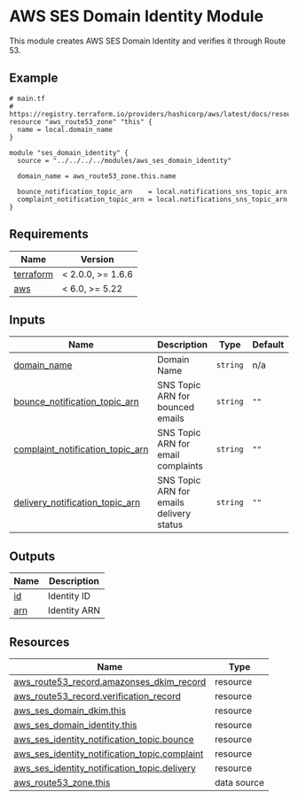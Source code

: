 # AWS SES Domain Identity Module

This module creates AWS SES Domain Identity and verifies it through Route 53.

<!-- Next block is generated by terraform-docs following .terraform-docs.yml config -->
<!-- BEGIN_TF_DOCS -->
## Example

```hcl
# main.tf
# https://registry.terraform.io/providers/hashicorp/aws/latest/docs/resources/route53_zone_association
resource "aws_route53_zone" "this" {
  name = local.domain_name
}

module "ses_domain_identity" {
  source = "../../../../modules/aws_ses_domain_identity"

  domain_name = aws_route53_zone.this.name

  bounce_notification_topic_arn    = local.notifications_sns_topic_arn
  complaint_notification_topic_arn = local.notifications_sns_topic_arn
}

```

## Requirements

| Name | Version |
|------|---------|
| <a name="requirement_terraform"></a> [terraform](#requirement\_terraform) | < 2.0.0, >= 1.6.6 |
| <a name="requirement_aws"></a> [aws](#requirement\_aws) | < 6.0, >= 5.22 |

## Inputs

| Name | Description | Type | Default | Required |
|------|-------------|------|---------|:--------:|
| <a name="input_domain_name"></a> [domain\_name](#input\_domain\_name) | Domain Name | `string` | n/a | yes |
| <a name="input_bounce_notification_topic_arn"></a> [bounce\_notification\_topic\_arn](#input\_bounce\_notification\_topic\_arn) | SNS Topic ARN for bounced emails | `string` | `""` | no |
| <a name="input_complaint_notification_topic_arn"></a> [complaint\_notification\_topic\_arn](#input\_complaint\_notification\_topic\_arn) | SNS Topic ARN for email complaints | `string` | `""` | no |
| <a name="input_delivery_notification_topic_arn"></a> [delivery\_notification\_topic\_arn](#input\_delivery\_notification\_topic\_arn) | SNS Topic ARN for emails delivery status | `string` | `""` | no |

## Outputs

| Name | Description |
|------|-------------|
| <a name="output_id"></a> [id](#output\_id) | Identity ID |
| <a name="output_arn"></a> [arn](#output\_arn) | Identity ARN |

## Resources

| Name | Type |
|------|------|
| [aws_route53_record.amazonses_dkim_record](https://registry.terraform.io/providers/hashicorp/aws/latest/docs/resources/route53_record) | resource |
| [aws_route53_record.verification_record](https://registry.terraform.io/providers/hashicorp/aws/latest/docs/resources/route53_record) | resource |
| [aws_ses_domain_dkim.this](https://registry.terraform.io/providers/hashicorp/aws/latest/docs/resources/ses_domain_dkim) | resource |
| [aws_ses_domain_identity.this](https://registry.terraform.io/providers/hashicorp/aws/latest/docs/resources/ses_domain_identity) | resource |
| [aws_ses_identity_notification_topic.bounce](https://registry.terraform.io/providers/hashicorp/aws/latest/docs/resources/ses_identity_notification_topic) | resource |
| [aws_ses_identity_notification_topic.complaint](https://registry.terraform.io/providers/hashicorp/aws/latest/docs/resources/ses_identity_notification_topic) | resource |
| [aws_ses_identity_notification_topic.delivery](https://registry.terraform.io/providers/hashicorp/aws/latest/docs/resources/ses_identity_notification_topic) | resource |
| [aws_route53_zone.this](https://registry.terraform.io/providers/hashicorp/aws/latest/docs/data-sources/route53_zone) | data source |
<!-- END_TF_DOCS -->